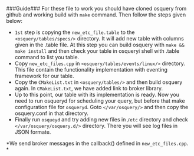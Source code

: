 ###Guide###
For these file to work you should have cloned osquery from github and working build with `make` command. Then follow 
the steps given below:
* `1st` step is copying the `new_etc_file.table` to the `<osquery/tables/specs/>` directory. It will add new table with columns given in the .table file. At this step you can build osquery with `make && make install` and then check your table in osqueryi shell with .table command to list you table.
* Copy  `new_etc_files.cpp`  in `<osquery/tables/events/linux/>`  directory. This file contain the functionality implementation with eventing framework for our table. 
* Copy the `CMakeList.txt` in  `<osquery/tables/>` and then build osquery again. In `CMakeList.txt`, we have added link to broker library.
* Up to this point, our table with its implementation is ready. Now you need to run osqueryd for scheduling your query, but before that make configuration file for `osqueryd`. Goto `</var/osquery/>` and then copy the osquery.conf in that directory.
* Finally run `osqueyd` and try adding new files in `/etc` directory and check `</var/osquery/osquery.d/>` directory. There you will see log files in JSON formate. 


*We send broker messages in the callback() defined in `new_etc_files.cpp`. *
